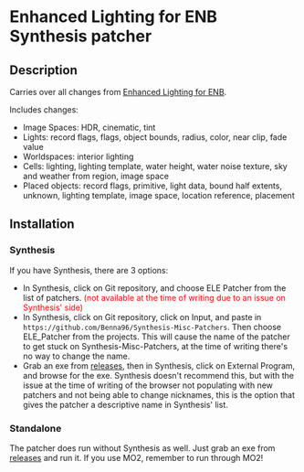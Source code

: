 # Enhanced Lighting for ENB Synthesis patcher

## Description

Carries over all changes from [Enhanced Lighting for ENB](https://www.nexusmods.com/skyrimspecialedition/mods/1377).

Includes changes:
- Image Spaces: HDR, cinematic, tint
- Lights: record flags, flags, object bounds, radius, color, near clip, fade value
- Worldspaces: interior lighting
- Cells: lighting, lighting template, water height, water noise texture, sky and weather from region, image space
- Placed objects: record flags, primitive, light data, bound half extents, unknown, lighting template, image space, location reference, placement

## Installation

### Synthesis

If you have Synthesis, there are 3 options:
- In Synthesis, click on Git repository, and choose ELE Patcher from the list of patchers. <span style="color:red">(not available at the time of writing due to an issue on Synthesis' side)</span>
- In Synthesis, click on Git repository, click on Input, and paste in `https://github.com/Benna96/Synthesis-Misc-Patchers`. Then choose ELE_Patcher from the projects. This will cause the name of the patcher to get stuck on Synthesis-Misc-Patchers, at the time of writing there's no way to change the name.
- Grab an exe from [releases](Releases), then in Synthesis, click on External Program, and browse for the exe. Synthesis doesn't recommend this, but with the issue at the time of writing of the browser not populating with new patchers and not being able to change nicknames, this is the option that gives the patcher a descriptive name in Synthesis' list.

### Standalone

The patcher does run without Synthesis as well. Just grab an exe from [releases](Releases) and run it. If you use MO2, remember to run through MO2!